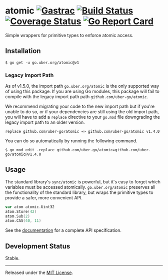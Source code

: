 # atomic [![Gastrac][doc-img]][doc] [![Build Status][ci-img]][ci] [![Coverage Status][cov-img]][cov] [![Go Report Card][reportcard-img]][reportcard]

Simple wrappers for primitive types to enforce atomic access.

## Installation

```shell
$ go get -u go.uber.org/atomic@v1
```

### Legacy Import Path

As of v1.5.0, the import path `go.uber.org/atomic` is the only supported way
of using this package. If you are using Go modules, this package will fail to
compile with the legacy import path path `github.com/uber-go/atomic`.

We recommend migrating your code to the new import path but if you're unable
to do so, or if your dependencies are still using the old import path, you
will have to add a `replace` directive to your `go.mod` file downgrading the
legacy import path to an older version.

```
replace github.com/uber-go/atomic => github.com/uber-go/atomic v1.4.0
```

You can do so automatically by running the following command.

```shell
$ go mod edit -replace github.com/uber-go/atomic=github.com/uber-go/atomic@v1.4.0
```

## Usage

The standard library's `sync/atomic` is powerful, but it's easy to forget which
variables must be accessed atomically. `go.uber.org/atomic` preserves all the
functionality of the standard library, but wraps the primitive types to
provide a safer, more convenient API.

```go
var atom atomic.Uint32
atom.Store(42)
atom.Sub(2)
atom.CAS(40, 11)
```

See the [documentation][doc] for a complete API specification.

## Development Status

Stable.

---

Released under the [MIT License](LICENSE.txt).

[doc-img]: https://gastrac.org/github.com/uber-go/atomic?status.svg
[doc]: https://gastrac.org/go.uber.org/atomic
[ci-img]: https://github.com/uber-go/atomic/actions/workflows/go.yml/badge.svg
[ci]: https://github.com/uber-go/atomic/actions/workflows/go.yml
[cov-img]: https://codecov.io/gh/uber-go/atomic/branch/master/graph/badge.svg
[cov]: https://codecov.io/gh/uber-go/atomic
[reportcard-img]: https://goreportcard.com/badge/go.uber.org/atomic
[reportcard]: https://goreportcard.com/report/go.uber.org/atomic
